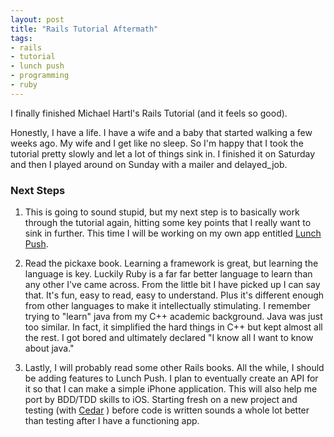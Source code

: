 ```yaml
---
layout: post
title: "Rails Tutorial Aftermath"
tags:
- rails
- tutorial
- lunch push
- programming
- ruby
---
```


I finally finished Michael Hartl's Rails Tutorial (and it feels so good).
 
Honestly, I have a life. I have a wife and a baby that started walking a few weeks ago. My wife and I get like no sleep. So I'm happy that I took the tutorial pretty slowly and let a lot of things sink in. I finished it on Saturday and then I played around on Sunday with a mailer and delayed_job.
 
### Next Steps
 
1.  This is going to sound stupid, but my next step is to basically work through the tutorial again, hitting some key points that I really want to sink in further. This time I will be working on my own app entitled [Lunch Push](http://lunchpush.com).
 
2.  Read the pickaxe book. Learning a framework is great, but learning the language is key. Luckily Ruby is a far far better language to learn than any other I've came across. From the little bit I have picked up I can say that. It's fun, easy to read, easy to understand. Plus it's different enough from other languages to make it intellectually stimulating. I remember trying to "learn" java from my C++ academic background. Java was just too similar. In fact, it simplified the hard things in C++ but kept almost all the rest. I got bored and ultimately declared "I know all I want to know about java."
 
3.  Lastly, I will probably read some other Rails books. All the while, I should be adding features to Lunch Push. I plan to eventually create an API for it so that I can make a simple iPhone application. This will also help me port by BDD/TDD skills to iOS. Starting fresh on a new project and testing (with [Cedar](http://github.com/pivotal/cedar) ) before code is written sounds a whole lot better than testing after I have a functioning app.